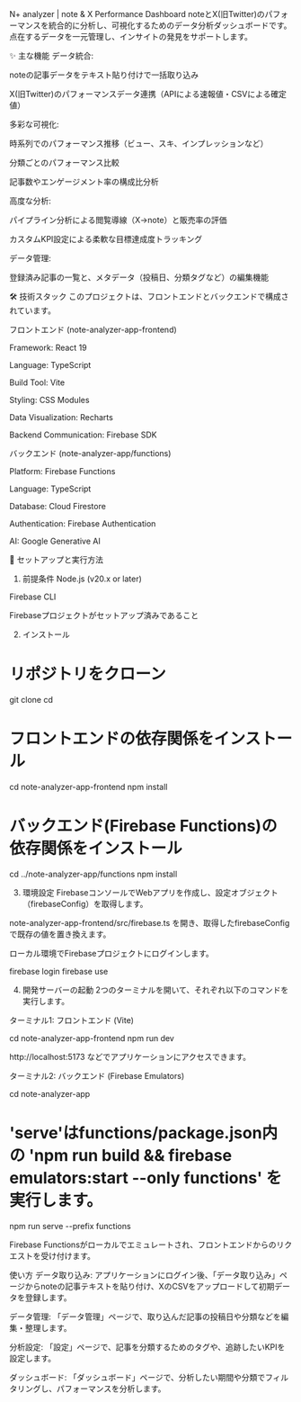 N+ analyzer | note & X Performance Dashboard
noteとX(旧Twitter)のパフォーマンスを統合的に分析し、可視化するためのデータ分析ダッシュボードです。点在するデータを一元管理し、インサイトの発見をサポートします。

✨ 主な機能
データ統合:

noteの記事データをテキスト貼り付けで一括取り込み

X(旧Twitter)のパフォーマンスデータ連携（APIによる速報値・CSVによる確定値）

多彩な可視化:

時系列でのパフォーマンス推移（ビュー、スキ、インプレッションなど）

分類ごとのパフォーマンス比較

記事数やエンゲージメント率の構成比分析

高度な分析:

パイプライン分析による閲覧導線（X→note）と販売率の評価

カスタムKPI設定による柔軟な目標達成度トラッキング

データ管理:

登録済み記事の一覧と、メタデータ（投稿日、分類タグなど）の編集機能

🛠️ 技術スタック
このプロジェクトは、フロントエンドとバックエンドで構成されています。

フロントエンド (note-analyzer-app-frontend)

Framework: React 19

Language: TypeScript

Build Tool: Vite

Styling: CSS Modules

Data Visualization: Recharts

Backend Communication: Firebase SDK

バックエンド (note-analyzer-app/functions)

Platform: Firebase Functions

Language: TypeScript

Database: Cloud Firestore

Authentication: Firebase Authentication

AI: Google Generative AI

🚀 セットアップと実行方法
1. 前提条件
Node.js (v20.x or later)

Firebase CLI

Firebaseプロジェクトがセットアップ済みであること

2. インストール
# リポジトリをクローン
git clone <your-repository-url>
cd <repository-name>

# フロントエンドの依存関係をインストール
cd note-analyzer-app-frontend
npm install

# バックエンド(Firebase Functions)の依存関係をインストール
cd ../note-analyzer-app/functions
npm install

3. 環境設定
FirebaseコンソールでWebアプリを作成し、設定オブジェクト（firebaseConfig）を取得します。

note-analyzer-app-frontend/src/firebase.ts を開き、取得したfirebaseConfigで既存の値を置き換えます。

ローカル環境でFirebaseプロジェクトにログインします。

firebase login
firebase use <your-firebase-project-id>

4. 開発サーバーの起動
2つのターミナルを開いて、それぞれ以下のコマンドを実行します。

ターミナル1: フロントエンド (Vite)

cd note-analyzer-app-frontend
npm run dev

http://localhost:5173 などでアプリケーションにアクセスできます。

ターミナル2: バックエンド (Firebase Emulators)

cd note-analyzer-app
# 'serve'はfunctions/package.json内の 'npm run build && firebase emulators:start --only functions' を実行します。
npm run serve --prefix functions 

Firebase Functionsがローカルでエミュレートされ、フロントエンドからのリクエストを受け付けます。

使い方
データ取り込み: アプリケーションにログイン後、「データ取り込み」ページからnoteの記事テキストを貼り付け、XのCSVをアップロードして初期データを登録します。

データ管理: 「データ管理」ページで、取り込んだ記事の投稿日や分類などを編集・整理します。

分析設定: 「設定」ページで、記事を分類するためのタグや、追跡したいKPIを設定します。

ダッシュボード: 「ダッシュボード」ページで、分析したい期間や分類でフィルタリングし、パフォーマンスを分析します。

